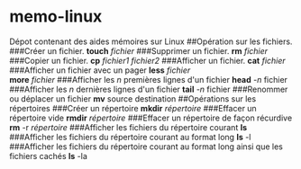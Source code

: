 # memo-linux
Dépot contenant des aides mémoires sur Linux 
##Opération sur les fichiers.
###Créer un fichier.
**touch** *fichier*
###Supprimer un fichier.
**rm** *fichier*
###Copier un fichier.
**cp** *fichier1* *fichier2*
###Afficher un fichier.
**cat** *fichier*
###Afficher un fichier avec un pager
**less** *fichier*  
**more** *fichier*
###Afficher les *n* premières lignes d'un fichier
**head** *-n* fichier
###Afficher les *n* dernières lignes d'un fichier
**tail** *-n* fichier
###Renommer ou déplacer un fichier
**mv** source destination
##Opérations sur les répertoires
###Créer un répertoire
**mkdir** *répertoire*
###Effacer un répertoire vide
**rmdir** *répertoire*
###Effacer un répertoire de façon récurdive
**rm** -r *répertoire*
###Afficher les fichiers du répertoire courant
**ls**
###Afficher les fichiers du répertoire courant au format long
**ls** -l
###Afficher les fichiers du répertoire courant au format long ainsi que les fichiers cachés
**ls** -la
